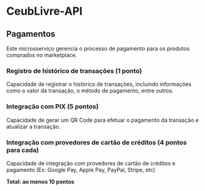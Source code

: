 # CeubLivre-API

## Pagamentos
Este microsserviço gerencia o processo de pagamento para os produtos comprados no marketplace.

### Registro de histórico de transações (1 ponto)

Capacidade de registrar o histórico de transações, incluindo informações como o valor da transação, o método de
pagamento, entre outros.

### Integração com PIX (5 pontos)

Capacidade de gerar um QR Code para efetuar o pagamento da transação e atualizar a transação.

### Integração com provedores de cartão de créditos (4 pontos para cada)

Capacidade de integração com provedores de cartão de créditos e pagamento (Ex: Google Pay, Apple Pay, PayPal, Stripe,
etc)

**Total: ao menos 10 pontos**
